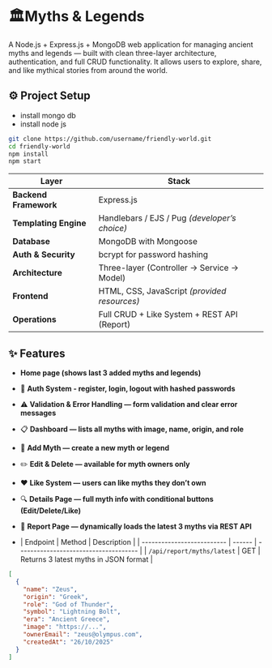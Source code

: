 # 🏛️Myths & Legends
A Node.js + Express.js + MongoDB web application for managing ancient myths and legends — built with clean three-layer architecture, authentication, and full CRUD functionality.
It allows users to explore, share, and like mythical stories from around the world.

## ⚙️ Project Setup
- install mongo db
- install node js
```bash
git clone https://github.com/username/friendly-world.git
cd friendly-world
npm install
npm start
```
| Layer                 | Stack                                         |
| --------------------- | --------------------------------------------- |
| **Backend Framework** | Express.js                                    |
| **Templating Engine** | Handlebars / EJS / Pug *(developer’s choice)* |
| **Database**          | MongoDB with Mongoose                         |
| **Auth & Security**   | bcrypt for password hashing                   |
| **Architecture**      | Three-layer (Controller → Service → Model)    |
| **Frontend**          | HTML, CSS, JavaScript *(provided resources)*  |
| **Operations**        | Full CRUD + Like System + REST API (Report)   |

## ✨ Features
- **Home page (shows last 3 added myths and legends)**
- 🔐 **Auth System - register, login, logout with hashed passwords**
- ⚠️ **Validation & Error Handling — form validation and clear error messages**
- 📋 **Dashboard — lists all myths with image, name, origin, and role**
- 📝 **Add Myth — create a new myth or legend**
- ✏️ **Edit & Delete — available for myth owners only**
- ❤️ **Like System — users can like myths they don’t own**
- 🔍 **Details Page — full myth info with conditional buttons (Edit/Delete/Like)**
- 🧾 **Report Page — dynamically loads the latest 3 myths via REST API**

- | Endpoint                   | Method | Description                           |
| -------------------------- | ------ | ------------------------------------- |
| `/api/report/myths/latest` | GET    | Returns 3 latest myths in JSON format |
```json
[
  {
    "name": "Zeus",
    "origin": "Greek",
    "role": "God of Thunder",
    "symbol": "Lightning Bolt",
    "era": "Ancient Greece",
    "image": "https://...",
    "ownerEmail": "zeus@olympus.com",
    "createdAt": "26/10/2025"
  }
]
```
